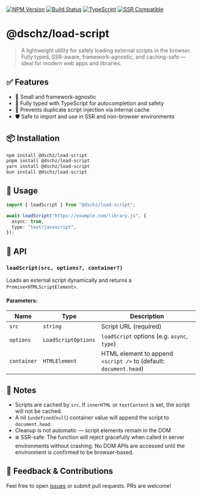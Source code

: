 [![NPM Version](https://img.shields.io/npm/v/@dschz/load-script.svg?style=for-the-badge)](https://www.npmjs.com/package/@dschz/load-script)
[![Build Status](https://img.shields.io/github/actions/workflow/status/dsnchz/load-script/ci.yaml?branch=main&logo=github&style=for-the-badge)](https://github.com/dsnchz/load-script/actions/workflows/ci.yaml)
[![TypeScript](https://img.shields.io/badge/TypeScript-supported-blue?style=for-the-badge&logo=typescript)](https://www.typescriptlang.org/)
[![SSR Compatible](https://img.shields.io/badge/SSR-compatible-brightgreen?style=for-the-badge)](#)

# @dschz/load-script

> A lightweight utility for safely loading external scripts in the browser. Fully typed, SSR-aware, framework-agnostic, and caching-safe — ideal for modern web apps and libraries.

## ✅ Features

- 📆 Small and framework-agnostic
- 📑 Fully typed with TypeScript for autocompletion and safety
- 🚫 Prevents duplicate script injection via internal cache
- 🛡️ Safe to import and use in SSR and non-browser environments

## 📦 Installation

```bash
npm install @dschz/load-script
pnpm install @dschz/load-script
yarn install @dschz/load-script
bun install @dschz/load-script
```

## 🔧 Usage

```ts
import { loadScript } from "@dschz/load-script";

await loadScript("https://example.com/library.js", {
  async: true,
  type: "text/javascript",
});
```

## 🧠 API

### `loadScript(src, options?, container?)`

Loads an external script dynamically and returns a `Promise<HTMLScriptElement>`.

#### Parameters:

| Name        | Type                | Description                                                       |
| ----------- | ------------------- | ----------------------------------------------------------------- |
| `src`       | `string`            | Script URL (required)                                             |
| `options`   | `LoadScriptOptions` | `loadScript` options (e.g. `async`, `type`)                       |
| `container` | `HTMLElement`       | HTML element to append `<script />` to (default: `document.head`) |

## 📝 Notes

- Scripts are cached by `src`. If `innerHTML` or `textContent` is set, the script will not be cached.
- A nil (`undefined`/`null`) container value will append the script to `document.head`.
- Cleanup is not automatic — script elements remain in the DOM
- ❄️ SSR-safe: The function will reject gracefully when called in server environments without crashing. No DOM APIs are accessed until the environment is confirmed to be browser-based.

## 💬 Feedback & Contributions

Feel free to open [issues](https://github.com/dsnchz/load-script/issues) or submit pull requests. PRs are welcome!
